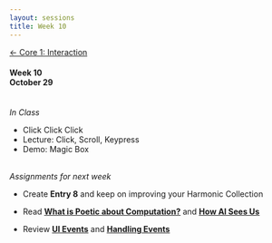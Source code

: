 ```yaml
---
layout: sessions
title: Week 10
---
```


[<span class="nav-color">← Core 1: Interaction</span>](core1-interaction.github.io)

#### Week 10 <br>October 29<br><br>


*In Class*  
+ Click Click Click
+ Lecture: Click, Scroll, Keypress	
+ Demo: Magic Box<br><br>	


*Assignments for next week*	
+ Create **Entry 8** and keep on improving your Harmonic Collection
  
+ Read **[<u>What is Poetic about Computation?</u>](https://web.archive.org/web/20171122100323/http://poeticcomputation.info/chapters/ch.1/)** and **[<u>How AI Sees Us</u>](https://www.lensculture.com/articles/trevor-paglen-an-urgent-look-at-how-artificial-intelligence-will-see-the-world)**

+ Review **[<u>UI Events</u>](https://javascript.info/event-details)** and **[<u>Handling Events</u>](https://eloquentjavascript.net/15_event.html)**
